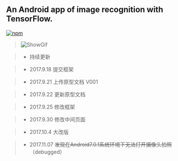 ##  An Android app of image recognition with TensorFlow.


[![npm](https://img.shields.io/npm/l/express.svg)](https://github.com/Lab603/PicEncyclopedias/blob/master/LICENSE) 


> ![ShowGif](https://github.com/Lab603/PicEncyclopedias/blob/master/Document/show_gif.gif)

> * 持续更新

> * 2017.9.18 提交框架

> * 2017.9.21 上传原型文档 V001

> * 2017.9.22 更新原型文档

> * 2017.9.25 修改框架

> * 2017.9.30 修改中间页面

> * 2017.10.4 大改版

> * 2017.11.07 ~~发现在Android7.0.1系统环境下无法打开摄像头拍照~~（debugged）
